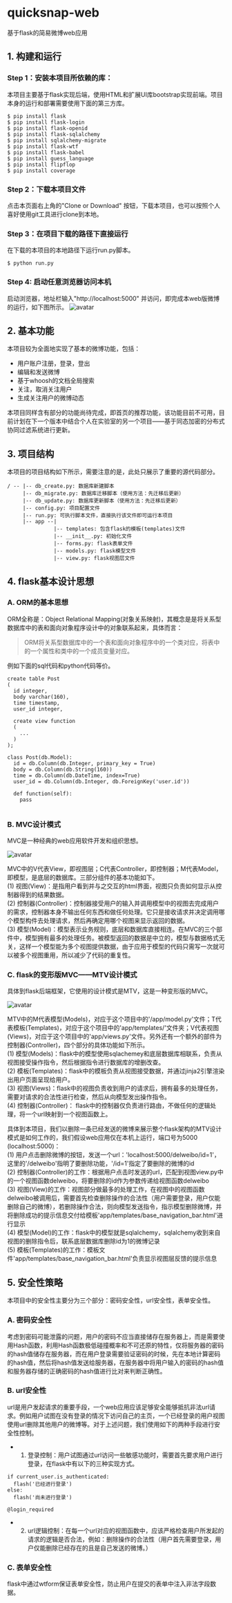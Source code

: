 
# quicksnap-web
基于flask的简易微博web应用

## 1. 构建和运行
  ### Step 1：安装本项目所依赖的库：
  本项目主要基于flask实现后端，使用HTML和扩展UI库bootstrap实现前端。项目本身的运行和部署需要使用下面的第三方库。
  
  ```
  $ pip install flask
  $ pip install flask-login
  $ pip install flask-openid
  $ pip install flask-sqlalchemy
  $ pip install sqlalchemy-migrate
  $ pip install flask-wtf
  $ pip install flask-babel
  $ pip install guess_language
  $ pip install flipflop
  $ pip install coverage
  ```
  
  ### Step 2：下载本项目文件
  点击本页面右上角的"Clone or Download" 按钮，下载本项目，也可以按照个人喜好使用git工具进行clone到本地。
  
  ### Step 3：在项目下载的路径下直接运行
  在下载的本项目的本地路径下运行run.py脚本。
  
  ```
  $ python run.py
  ```
  
  ### Step 4: 启动任意浏览器访问本机
  启动浏览器，地址栏输入"http://localhost:5000" 并访问，即完成本web版微博的运行，如下图所示。
  ![avatar](https://github.com/Happyxianyueveryday/Computer-Vision-demo/blob/master/Demo_2/pics/QQ%E6%88%AA%E5%9B%BE20190410204225.png)
  
  
  ## 2. 基本功能
  本项目较为全面地实现了基本的微博功能，包括：
  
  + 用户账户注册，登录，登出
  + 编辑和发送微博
  + 基于whoosh的文档全局搜索
  + 关注，取消关注用户
  + 生成关注用户的微博动态
  
  本项目同样含有部分的功能尚待完成，即首页的推荐功能，该功能目前不可用，目前计划在下一个版本中结合个人在实验室的另一个项目——基于同态加密的分布式协同过滤系统进行更新。
  
 
  ## 3. 项目结构
  本项目的项目结构如下所示，需要注意的是，此处只展示了重要的源代码部分。
  
  ```
  / -- |-- db_create.py: 数据库新建脚本
       |-- db_migrate.py: 数据库迁移脚本（使用方法：先迁移后更新）
       |-- db_update.py: 数据库更新脚本（使用方法：先迁移后更新）
       |-- config.py: 项目配置文件
       |-- run.py: 可执行脚本文件，直接执行该文件即可运行本项目
       |-- app --|
                 |-- templates: 包含flask的模板(templates)文件
                 |-- __init__.py: 初始化文件
                 |-- forms.py: flask表单文件
                 |-- models.py: flask模型文件
                 |-- view.py: flask视图层文件
  ```
  
  
  ## 4. flask基本设计思想
  
  ### A. ORM的基本思想
  ORM全称是：Object Relational Mapping(对象关系映射)，其概念是是将关系型数据库中的表和面向对象程序设计中的对象联系起来，具体而言：
  
  > ORM将关系型数据库中的一个表和面向对象程序中的一个类对应，将表中的一个属性和类中的一个成员变量对应。
  
  例如下面的sql代码和python代码等价。
  
  ```
  create table Post       
  (
    id integer,     
    body varchar(160),  
    time timestamp,      
    user_id integer,
    
    create view function 
    (
      ...
    )
  );
  ```
  
  ```
  class Post(db.Model):
    id = db.Column(db.Integer, primary_key = True)                              
    body = db.Column(db.String(160))                                            
    time = db.Column(db.DateTime, index=True)
    user_id = db.Column(db.Integer, db.ForeignKey('user.id'))                   
    
    def function(self):
      pass
    
  ```
  
  ### B. MVC设计模式
  MVC是一种经典的web应用软件开发和组织思想。
  
  ![avatar](https://github.com/Happyxianyueveryday/Computer-Vision-demo/blob/master/Demo_2/pics/MVC.png)
  
  MVC中的V代表View，即视图层；C代表Controller，即控制器；M代表Model，即模型，是底层的数据库。三部分组件的基本功能如下。  
  (1) 视图(View)：是指用户看到并与之交互的html界面，视图只负责如何显示从控制器得到的结果数据。    
  (2) 控制器(Controller)：控制器接受用户的输入并调用模型中的视图去完成用户的需求，控制器本身不输出任何东西和做任何处理。它只是接收请求并决定调用哪个模型构件去处理请求，然后再确定用哪个视图来显示返回的数据。  
  (3) 模型(Model)：模型表示业务规则，底层和数据库直接相连。在MVC的三个部件中，模型拥有最多的处理任务。被模型返回的数据是中立的，模型与数据格式无关，这样一个模型能为多个视图提供数据，由于应用于模型的代码只需写一次就可以被多个视图重用，所以减少了代码的重复性。  
  
  ### C. flask的变形版MVC——MTV设计模式
  具体到flask后端框架，它使用的设计模式是MTV，这是一种变形版的MVC。
  
   ![avatar](https://github.com/Happyxianyueveryday/Computer-Vision-demo/blob/master/Demo_2/pics/MTV.png)
   
  MTV中的M代表模型(Models)，对应于这个项目中的'/app/model.py'文件；T代表模板(Templates)，对应于这个项目中的'app/templates/'文件夹；V代表视图(Views)，对应于这个项目中的'app/views.py'文件。另外还有一个额外的部件为控制器(Controller)，四个部分的具体功能如下所示。  
  (1) 模型(Models)：flask中的模型使用sqlachemey和底层数据库相联系，负责从视图接受操作指令，然后根据指令进行数据库的增删改查。  
  (2) 模板(Templates)：flask中的模板负责从视图接受数据，并通过jinja2引擎渲染出用户页面呈现给用户。  
  (3) 视图(Views)：flask中的视图负责收到用户的请求后，拥有最多的处理任务，需要对请求的合法性进行检查，然后从向模型发出操作指令。  
  (4) 控制器(Controller)： flask中的控制器仅负责进行路由，不做任何的逻辑处理，将一个url映射到一个视图函数上。

  
  具体到本项目，我们以删除一条已经发送的微博来展示整个flask架构的MTV设计模式是如何工作的，我们假设web应用仅在本机上运行，端口号为5000 (localhost:5000)：  
  (1) 用户点击删除微博的按钮，发送一个url：'localhost:5000/delweibo/id=1'，这里的'/delweibo'指明了要删除功能，'/id=1'指定了要删除的微博的id     
  (2) 控制器(Controller)的工作：根据用户点击时发送的url，匹配到视图view.py中的一个视图函数delweibo，将要删除的id作为参数传递给视图函数delweibo  
  (3) 视图(View)的工作：视图部分做最多的处理工作，在视图中的视图函数delweibo被调用后，需要首先检查删除操作的合法性（用户需要登录，用户仅能删除自己的微博），若删除操作合法，则向模型发送指令，指示模型删除微博，并将删除成功的提示信息交付给模板'app/templates/base_navigation_bar.html'进行显示     
  (4) 模型(Model)的工作：flask中的模型就是sqlalchemy，sqlalchemy收到来自视图的删除指令后，联系底层数据库删除id为1的微博记录      
  (5) 模板(Templates)的工作：模板文件'app/templates/base_navigation_bar.html'负责显示视图层反馈的提示信息     
 
  
  ## 5. 安全性策略
  
  本项目中的安全性主要分为三个部分：密码安全性，url安全性，表单安全性。
  
  ### A. 密码安全性
  考虑到密码可能泄露的问题，用户的密码不应当直接储存在服务器上，而是需要使用Hash函数，利用Hash函数极低碰撞概率和不可还原的特性，仅将服务器的密码的hash值储存在服务器，而在用户登录需要验证密码的时候，先在本地计算密码的hash值，然后将hash值发送给服务器，在服务器中将用户输入的密码的hash值和服务器存储的正确密码的hash值进行比对来判断正确性。
  
  ### B. url安全性
  url是用户发起请求的重要手段，一个web应用应该足够安全能够抵抗非法url请求。例如用户试图在没有登录的情况下访问自己的主页，一个已经登录的用户视图使用url删除其他用户的微博等。对于上述问题，我们使用如下的两种手段进行安全性控制。
  
  + 1. 登录控制：用户试图通过url访问一些敏感功能时，需要首先要求用户进行登录，在flask中有以下的三种实现方式。
  
  ```
  if current_user.is_authenticated:
    flash('已经进行登录')
  else:
    flash('尚未进行登录')
  ```
  
  ```
  @login_required
  ```
  
  + 2. url逻辑控制：在每一个url对应的视图函数中，应该严格检查用户所发起的请求的逻辑是否合法，例如：删除操作的合法性（用户首先需要登录，用户仅能删除已经存在的且是自己发送的微博。）
  
  ### C. 表单安全性
  flask中通过wtform保证表单安全性，防止用户在提交的表单中注入非法字段数据。
  
  
  
  
  
  
